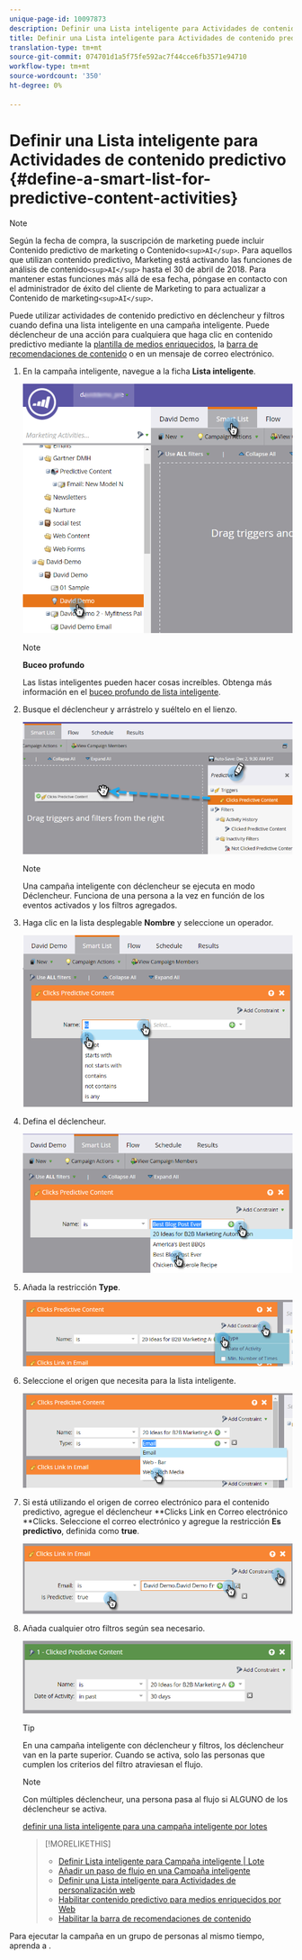```yaml
---
unique-page-id: 10097873
description: Definir una Lista inteligente para Actividades de contenido predictivo - Documentos de marketing - Documentación del producto
title: Definir una Lista inteligente para Actividades de contenido predictivo
translation-type: tm+mt
source-git-commit: 074701d1a5f75fe592ac7f44cce6fb3571e94710
workflow-type: tm+mt
source-wordcount: '350'
ht-degree: 0%

---
```



# Definir una Lista inteligente para Actividades de contenido predictivo {#define-a-smart-list-for-predictive-content-activities}

>[!NOTE]
>
>Según la fecha de compra, la suscripción de marketing puede incluir Contenido predictivo de marketing o Contenido`<sup>AI</sup>`. Para aquellos que utilizan contenido predictivo, Marketing está activando las funciones de análisis de contenido`<sup>AI</sup>` hasta el 30 de abril de 2018. Para mantener estas funciones más allá de esa fecha, póngase en contacto con el administrador de éxito del cliente de Marketing to para actualizar a Contenido de marketing`<sup>AI</sup>`.

Puede utilizar actividades de contenido predictivo en déclencheur y filtros cuando defina una lista inteligente en una campaña inteligente. Puede déclencheur de una acción para cualquiera que haga clic en contenido predictivo mediante la [plantilla de medios enriquecidos](enabling-predictive-content/enable-predictive-content-for-web-rich-media.md), la [barra de recomendaciones de contenido](enabling-predictive-content/enable-the-content-recommendation-bar.md) o en un mensaje de correo electrónico.

1. En la campaña inteligente, navegue a la ficha **Lista inteligente**.

   ![](assets/smart-list-1.png)

   >[!NOTE]
   >
   >**Buceo profundo**
   >
   >
   >Las listas inteligentes pueden hacer cosas increíbles. Obtenga más información en el [buceo profundo de lista inteligente](../../product-docs/core-marketo-concepts/smart-campaigns/understanding-smart-campaigns.md).

1. Busque el déclencheur y arrástrelo y suéltelo en el lienzo.

   ![](assets/smart-list-drag-trigger-hands.png)

   >[!NOTE]
   >
   >Una campaña inteligente con déclencheur se ejecuta en modo Déclencheur. Funciona de una persona a la vez en función de los eventos activados y los filtros agregados.

1. Haga clic en la lista desplegable **Nombre** y seleccione un operador.

   ![](assets/smart-list-dropdown-hands.png)

1. Defina el déclencheur.

   ![](assets/smart-lislt-select-content-hands.png)

1. Añada la restricción **Type**.

   ![](assets/clicks-predictive-content-add-constraint-hands.png)

1. Seleccione el origen que necesita para la lista inteligente.

   ![](assets/pc-add-constraint.png)

1. Si está utilizando el origen de correo electrónico para el contenido predictivo, agregue el déclencheur **Clicks Link en Correo electrónico **Clicks. Seleccione el correo electrónico y agregue la restricción **Es predictivo**, definida como **true**.

   ![](assets/clicks-link-in-email-trigger-hands.png)

1. Añada cualquier otro filtros según sea necesario.

   ![](assets/clicked-predictive-content-filter.png)

   >[!TIP]
   >
   >En una campaña inteligente con déclencheur y filtros, los déclencheur van en la parte superior. Cuando se activa, solo las personas que cumplen los criterios del filtro atraviesan el flujo.

   >[!NOTE]
   >
   >Con múltiples déclencheur, una persona pasa al flujo si ALGUNO de los déclencheur se activa.

   [definir una lista inteligente para una campaña inteligente por lotes](../../product-docs/core-marketo-concepts/smart-campaigns/creating-a-smart-campaign/define-smart-list-for-smart-campaign-batch.md)

   >[!MORELIKETHIS]
   >
   >
   >    
   >    
   >    * [Definir Lista inteligente para Campaña inteligente | Lote](../../product-docs/core-marketo-concepts/smart-campaigns/creating-a-smart-campaign/define-smart-list-for-smart-campaign-batch.md)
   >    * [Añadir un paso de flujo en una Campaña inteligente](../../product-docs/core-marketo-concepts/smart-campaigns/flow-actions/add-a-flow-step-to-a-smart-campaign.md)
   >    * [Definir una Lista inteligente para Actividades de personalización web](../../product-docs/web-personalization/working-with-web-campaigns/define-a-smart-list-for-web-personalization-activities.md)
   >    * [Habilitar contenido predictivo para medios enriquecidos por Web](enabling-predictive-content/enable-predictive-content-for-web-rich-media.md)
   >    * [Habilitar la barra de recomendaciones de contenido](enabling-predictive-content/enable-the-content-recommendation-bar.md)


Para ejecutar la campaña en un grupo de personas al mismo tiempo, aprenda a .